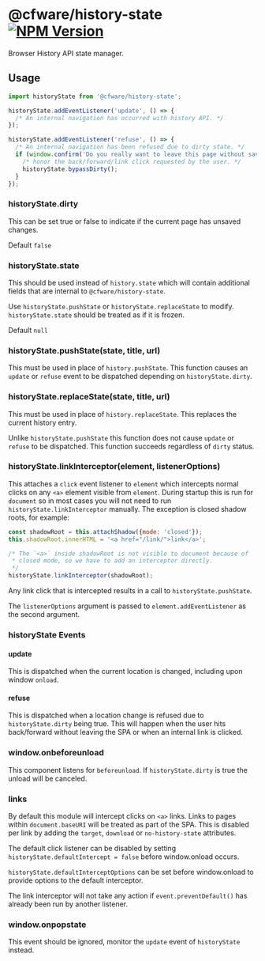 # @cfware/history-state [![NPM Version][npm-image]][npm-url]

Browser History API state manager.

## Usage

```js
import historyState from '@cfware/history-state';

historyState.addEventListener('update', () => {
  /* An internal navigation has occurred with history API. */
});

historyState.addEventListener('refuse', () => {
  /* An internal navigation has been refused due to dirty state. */
  if (window.confirm('Do you really want to leave this page without saving?')) {
    /* honor the back/forward/link click requested by the user. */
    historyState.bypassDirty();
  }
});
```

### historyState.dirty

This can be set true or false to indicate if the current page has unsaved changes.

Default `false`

### historyState.state

This should be used instead of `history.state` which will contain additional fields
that are internal to `@cfware/history-state`.

Use `historyState.pushState` or `historyState.replaceState` to modify.  `historyState.state`
should be treated as if it is frozen.

Default `null`

### historyState.pushState(state, title, url)

This must be used in place of `history.pushState`.  This function causes an `update` or
`refuse` event to be dispatched depending on `historyState.dirty`.

### historyState.replaceState(state, title, url)

This must be used in place of `history.replaceState`.  This replaces the current history
entry.

Unlike `historyState.pushState` this function does not cause `update` or `refuse` to be
dispatched.  This function succeeds regardless of `dirty` status.

### historyState.linkInterceptor(element, listenerOptions)

This attaches a `click` event listener to `element` which intercepts normal clicks
on any `<a>` element visible from `element`.  During startup this is run for `document`
so in most cases you will not need to run `historyState.linkInterceptor` manually.  The
exception is closed shadow roots, for example:
```js
const shadowRoot = this.attachShadow({mode: 'closed'});
this.shadowRoot.innerHTML = '<a href="/link/">link</a>';

/* The `<a>` inside shadowRoot is not visible to document because of
 * closed mode, so we have to add an interceptor directly.
 */
historyState.linkInterceptor(shadowRoot);
```

Any link click that is intercepted results in a call to `historyState.pushState`.

The `listenerOptions` argument is passed to `element.addEventListener` as the second
argument.

### historyState Events

#### update

This is dispatched when the current location is changed, including upon window `onload`.

#### refuse

This is dispatched when a location change is refused due to `historyState.dirty` being
true.  This will happen when the user hits back/forward without leaving the SPA or when
an internal link is clicked.

### window.onbeforeunload

This component listens for `beforeunload`.  If `historyState.dirty` is true the unload
will be canceled.

### <a> links

By default this module will intercept clicks on `<a>` links.  Links to pages within
`document.baseURI` will be treated as part of the SPA.  This is disabled per link by
adding the `target`, `download` or `no-history-state` attributes.

The default click listener can be disabled by setting `historyState.defaultIntercept = false`
before window.onload occurs.

`historyState.defaultInterceptOptions` can be set before window.onload to provide options
to the default interceptor.

The link interceptor will not take any action if `event.preventDefault()` has already
been run by another listener.

### window.onpopstate

This event should be ignored, monitor the `update` event of `historyState` instead.


[npm-image]: https://img.shields.io/npm/v/@cfware/history-state.svg
[npm-url]: https://npmjs.org/package/@cfware/history-state
